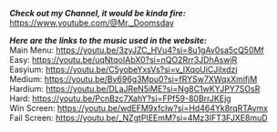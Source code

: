 <i><b>Check out my Channel, it would be kinda fire: </b></i> <br />
https://www.youtube.com/@Mr._Doomsday <br />

<i><b>Here are the links to the music used in the website: </b></i> <br />
Main Menu: https://youtu.be/3zyJZC_HVu4?si=8u1gAv0sa5cQ50Mf <br />
Easy: https://youtu.be/uqNtqoIAbX0?si=nQO2Rrr3JDhAswjR <br />
Easyium: https://youtu.be/C5yobeYxsVs?si=v_lXqoUiCJilxdzi <br />
Medium: https://youtu.be/Bv696g3Mpu0?si=fRYSw7XWqxXmifjM <br />
Hardium: https://youtu.be/DLaJReN5iME?si=Ng8C1wKYJPY7SOsR <br />
Hard: https://youtu.be/PcnBzc7XahY?si=FPf59-80BrrJKEjg <br />
Win Screen: https://youtu.be/wdEFM9xfclw?si=Hd464Yk8rqRTAymx <br />
Fail Screen: https://youtu.be/_NZgtPIEEmM?si=4Mz3IFT3FJXE8muD <br />
